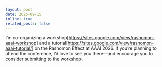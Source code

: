 ```yaml
---
layout: post
date: 2025-09-15
inline: true
related_posts: false
---
```


I’m co-organizing a workshop[https://sites.google.com/view/rashomon-aaai-workshop] and a tutorial[https://sites.google.com/view/rashomon-aaai-tutorial/] on the Rashomon Effect at AAAI 2026. If you’re planning to attend the conference, I’d love to see you there—and encourage you to consider submitting to the workshop.
